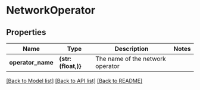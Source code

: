 # NetworkOperator


## Properties
Name | Type | Description | Notes
------------ | ------------- | ------------- | -------------
**operator_name** | **{str: (float,)}** | The name of the network operator | 


[[Back to Model list]](../../README.md#models) [[Back to API list]](../../README.md#available-methods) [[Back to README]](../../README.md)


